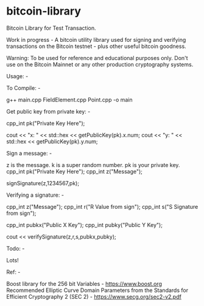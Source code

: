 # bitcoin-library
Bitcoin Library for Test Transaction. 

Work in progress - A bitcoin utility library used for signing and verifying transactions on the Bitcoin testnet - plus other useful bitcoin goodness. 

Warning: To be used for reference and educational purposes only. Don't use on the Bitcoin Mainnet or any other production cryptography systems.  

Usage: -

To Compile: -

g++ main.cpp FieldElement.cpp Point.cpp -o main

Get public key from private key: -

cpp_int pk("Private Key Here");

cout << "x: " << std::hex << getPublicKey(pk).x.num;
cout << "y: " << std::hex << getPublicKey(pk).y.num;

Sign a message: -

z is the message.
k is a super random number.
pk is your private key.
cpp_int pk("Private Key Here");
cpp_int z("Message");

signSignature(z,1234567,pk);

Verifying a signature: -

cpp_int z("Message");
cpp_int r("R Value from sign");
cpp_int s("S Signature from sign");

cpp_int pubkx("Public X Key");
cpp_int pubky("Public Y Key");

cout << verifySignature(z,r,s,pubkx,pubky);

Todo: -

Lots!

Ref: -

Boost library for the 256 bit Variables - https://www.boost.org
Recommended Elliptic Curve Domain Parameters from the Standards for Efficient Cryptography 2 (SEC 2) - https://www.secg.org/sec2-v2.pdf
